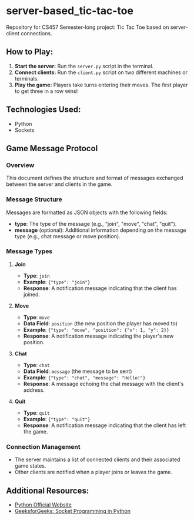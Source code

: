 # server-based_tic-tac-toe
Repository for CS457 Semester-long project: Tic Tac Toe based on server-client connections.

## How to Play:
1. **Start the server:** Run the `server.py` script in the terminal.
2. **Connect clients:** Run the `client.py` script on two different machines or terminals.
3. **Play the game:** Players take turns entering their moves. The first player to get three in a row wins!

## Technologies Used:
* Python
* Sockets

## Game Message Protocol

### Overview
This document defines the structure and format of messages exchanged between the server and clients in the game.

### Message Structure
Messages are formatted as JSON objects with the following fields:
- **type**: The type of the message (e.g., "join", "move", "chat", "quit").
- **message** (optional): Additional information depending on the message type (e.g., chat message or move position).

### Message Types
1. **Join**
   - **Type**: `join`
   - **Example**: `{"type": "join"}`
   - **Response**: A notification message indicating that the client has joined.

2. **Move**
   - **Type**: `move`
   - **Data Field**: `position` (the new position the player has moved to)
   - **Example**: `{"type": "move", "position": {"x": 1, "y": 2}}`
   - **Response**: A notification message indicating the player's new position.

3. **Chat**
   - **Type**: `chat`
   - **Data Field**: `message` (the message to be sent)
   - **Example**: `{"type": "chat", "message": "Hello!"}`
   - **Response**: A message echoing the chat message with the client's address.

4. **Quit**
   - **Type**: `quit`
   - **Example**: `{"type": "quit"}`
   - **Response**: A notification message indicating that the client has left the game.

### Connection Management
- The server maintains a list of connected clients and their associated game states.
- Other clients are notified when a player joins or leaves the game.

## Additional Resources:
* [Python Official Website](https://www.python.org)
* [GeeksforGeeks: Socket Programming in Python](https://www.geeksforgeeks.org/socket-programming-python/)
